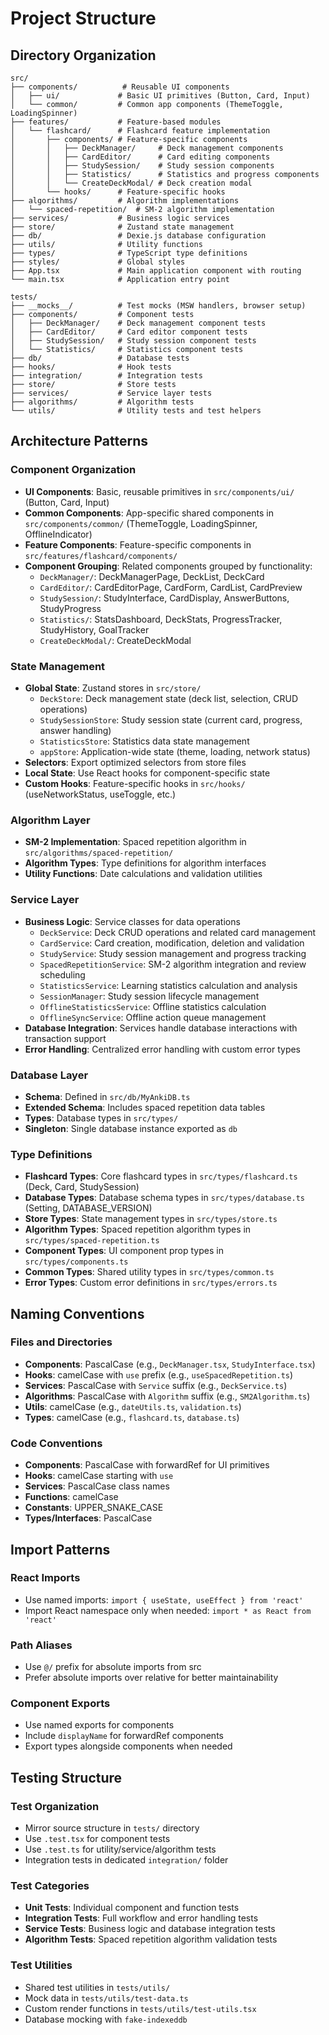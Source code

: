 # Project Structure

## Directory Organization

```
src/
├── components/          # Reusable UI components
│   ├── ui/             # Basic UI primitives (Button, Card, Input)
│   └── common/         # Common app components (ThemeToggle, LoadingSpinner)
├── features/           # Feature-based modules
│   └── flashcard/      # Flashcard feature implementation
│       ├── components/ # Feature-specific components
│       │   ├── DeckManager/     # Deck management components
│       │   ├── CardEditor/      # Card editing components
│       │   ├── StudySession/    # Study session components
│       │   ├── Statistics/      # Statistics and progress components
│       │   └── CreateDeckModal/ # Deck creation modal
│       └── hooks/      # Feature-specific hooks
├── algorithms/         # Algorithm implementations
│   └── spaced-repetition/  # SM-2 algorithm implementation
├── services/           # Business logic services
├── store/              # Zustand state management
├── db/                 # Dexie.js database configuration
├── utils/              # Utility functions
├── types/              # TypeScript type definitions
├── styles/             # Global styles
├── App.tsx             # Main application component with routing
└── main.tsx            # Application entry point

tests/
├── __mocks__/          # Test mocks (MSW handlers, browser setup)
├── components/         # Component tests
│   ├── DeckManager/    # Deck management component tests
│   ├── CardEditor/     # Card editor component tests
│   ├── StudySession/   # Study session component tests
│   └── Statistics/     # Statistics component tests
├── db/                 # Database tests
├── hooks/              # Hook tests
├── integration/        # Integration tests
├── store/              # Store tests
├── services/           # Service layer tests
├── algorithms/         # Algorithm tests
└── utils/              # Utility tests and test helpers
```

## Architecture Patterns

### Component Organization
- **UI Components**: Basic, reusable primitives in `src/components/ui/` (Button, Card, Input)
- **Common Components**: App-specific shared components in `src/components/common/` (ThemeToggle, LoadingSpinner, OfflineIndicator)
- **Feature Components**: Feature-specific components in `src/features/flashcard/components/`
- **Component Grouping**: Related components grouped by functionality:
  - `DeckManager/`: DeckManagerPage, DeckList, DeckCard
  - `CardEditor/`: CardEditorPage, CardForm, CardList, CardPreview
  - `StudySession/`: StudyInterface, CardDisplay, AnswerButtons, StudyProgress
  - `Statistics/`: StatsDashboard, DeckStats, ProgressTracker, StudyHistory, GoalTracker
  - `CreateDeckModal/`: CreateDeckModal

### State Management
- **Global State**: Zustand stores in `src/store/`
  - `DeckStore`: Deck management state (deck list, selection, CRUD operations)
  - `StudySessionStore`: Study session state (current card, progress, answer handling)
  - `StatisticsStore`: Statistics data state management
  - `appStore`: Application-wide state (theme, loading, network status)
- **Selectors**: Export optimized selectors from store files
- **Local State**: Use React hooks for component-specific state
- **Custom Hooks**: Feature-specific hooks in `src/hooks/` (useNetworkStatus, useToggle, etc.)

### Algorithm Layer
- **SM-2 Implementation**: Spaced repetition algorithm in `src/algorithms/spaced-repetition/`
- **Algorithm Types**: Type definitions for algorithm interfaces
- **Utility Functions**: Date calculations and validation utilities

### Service Layer
- **Business Logic**: Service classes for data operations
  - `DeckService`: Deck CRUD operations and related card management
  - `CardService`: Card creation, modification, deletion and validation
  - `StudyService`: Study session management and progress tracking
  - `SpacedRepetitionService`: SM-2 algorithm integration and review scheduling
  - `StatisticsService`: Learning statistics calculation and analysis
  - `SessionManager`: Study session lifecycle management
  - `OfflineStatisticsService`: Offline statistics calculation
  - `OfflineSyncService`: Offline action queue management
- **Database Integration**: Services handle database interactions with transaction support
- **Error Handling**: Centralized error handling with custom error types

### Database Layer
- **Schema**: Defined in `src/db/MyAnkiDB.ts`
- **Extended Schema**: Includes spaced repetition data tables
- **Types**: Database types in `src/types/`
- **Singleton**: Single database instance exported as `db`

### Type Definitions
- **Flashcard Types**: Core flashcard types in `src/types/flashcard.ts` (Deck, Card, StudySession)
- **Database Types**: Database schema types in `src/types/database.ts` (Setting, DATABASE_VERSION)
- **Store Types**: State management types in `src/types/store.ts`
- **Algorithm Types**: Spaced repetition algorithm types in `src/types/spaced-repetition.ts`
- **Component Types**: UI component prop types in `src/types/components.ts`
- **Common Types**: Shared utility types in `src/types/common.ts`
- **Error Types**: Custom error definitions in `src/types/errors.ts`

## Naming Conventions

### Files and Directories
- **Components**: PascalCase (e.g., `DeckManager.tsx`, `StudyInterface.tsx`)
- **Hooks**: camelCase with `use` prefix (e.g., `useSpacedRepetition.ts`)
- **Services**: PascalCase with `Service` suffix (e.g., `DeckService.ts`)
- **Algorithms**: PascalCase with `Algorithm` suffix (e.g., `SM2Algorithm.ts`)
- **Utils**: camelCase (e.g., `dateUtils.ts`, `validation.ts`)
- **Types**: camelCase (e.g., `flashcard.ts`, `database.ts`)

### Code Conventions
- **Components**: PascalCase with forwardRef for UI primitives
- **Hooks**: camelCase starting with `use`
- **Services**: PascalCase class names
- **Functions**: camelCase
- **Constants**: UPPER_SNAKE_CASE
- **Types/Interfaces**: PascalCase

## Import Patterns

### React Imports
- Use named imports: `import { useState, useEffect } from 'react'`
- Import React namespace only when needed: `import * as React from 'react'`

### Path Aliases
- Use `@/` prefix for absolute imports from src
- Prefer absolute imports over relative for better maintainability

### Component Exports
- Use named exports for components
- Include `displayName` for forwardRef components
- Export types alongside components when needed

## Testing Structure

### Test Organization
- Mirror source structure in `tests/` directory
- Use `.test.tsx` for component tests
- Use `.test.ts` for utility/service/algorithm tests
- Integration tests in dedicated `integration/` folder

### Test Categories
- **Unit Tests**: Individual component and function tests
- **Integration Tests**: Full workflow and error handling tests
- **Service Tests**: Business logic and database integration tests
- **Algorithm Tests**: Spaced repetition algorithm validation tests

### Test Utilities
- Shared test utilities in `tests/utils/`
- Mock data in `tests/utils/test-data.ts`
- Custom render functions in `tests/utils/test-utils.tsx`
- Database mocking with `fake-indexeddb`